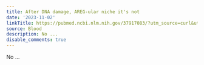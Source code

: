```yaml
---
title: After DNA damage, AREG-ular niche it's not
date: '2023-11-02'
linkTitle: https://pubmed.ncbi.nlm.nih.gov/37917083/?utm_source=curl&utm_medium=rss&utm_campaign=journals&utm_content=7603509&fc=None&ff=20231103180851&v=2.17.9.post6+86293ac
source: Blood
description: No ...
disable_comments: true
---
```

No ...